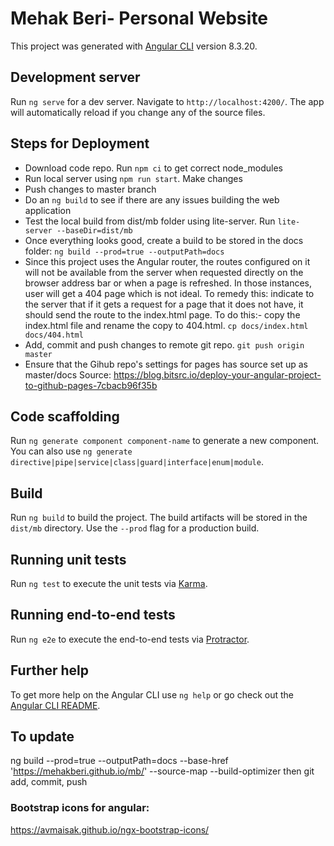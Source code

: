 # Mehak Beri- Personal Website

This project was generated with [Angular CLI](https://github.com/angular/angular-cli) version 8.3.20.

## Development server

Run `ng serve` for a dev server. Navigate to `http://localhost:4200/`. The app will automatically reload if you change any of the source files.

## Steps for Deployment
- Download code repo. Run `npm ci` to get correct node_modules
- Run local server using `npm run start`. Make changes
- Push changes to master branch
- Do an `ng build` to see if there are any issues building the web application
- Test the local build from dist/mb folder using lite-server. Run `lite-server --baseDir=dist/mb`
- Once everything looks good, create a build to be stored in the docs folder: `ng build --prod=true --outputPath=docs`
- Since this project uses the Angular router, the routes configured on it will not be available from the server when requested directly on the browser address bar or when a page is refreshed. In those instances, user will get a 404 page which is not ideal. To remedy this: indicate to the server that if it gets a request for a page that it does not have, it should send the route to the index.html page. To do this:- copy the index.html file and rename the copy to 404.html. `cp docs/index.html docs/404.html`
- Add, commit and push changes to remote git repo. `git push origin master`
- Ensure that the Gihub repo's settings for pages has source set up as master/docs
Source: https://blog.bitsrc.io/deploy-your-angular-project-to-github-pages-7cbacb96f35b 



## Code scaffolding

Run `ng generate component component-name` to generate a new component. You can also use `ng generate directive|pipe|service|class|guard|interface|enum|module`.

## Build

Run `ng build` to build the project. The build artifacts will be stored in the `dist/mb` directory. Use the `--prod` flag for a production build.

## Running unit tests

Run `ng test` to execute the unit tests via [Karma](https://karma-runner.github.io).

## Running end-to-end tests

Run `ng e2e` to execute the end-to-end tests via [Protractor](http://www.protractortest.org/).

## Further help

To get more help on the Angular CLI use `ng help` or go check out the [Angular CLI README](https://github.com/angular/angular-cli/blob/master/README.md).

## To update
ng build --prod=true --outputPath=docs --base-href 'https://mehakberi.github.io/mb/' --source-map --build-optimizer
then git add, commit, push

### Bootstrap icons for angular:
https://avmaisak.github.io/ngx-bootstrap-icons/
